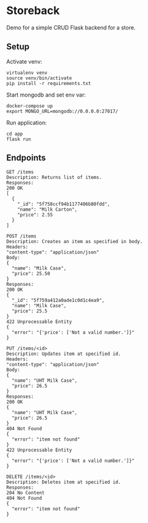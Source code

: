 # Storeback
Demo for a simple CRUD Flask backend for a store.

## Setup
Activate venv:
```
virtualenv venv
source venv/bin/activate
pip install -r requirements.txt
```

Start mongodb and set env var:
```
docker-compose up
export MONGO_URL=mongodb://0.0.0.0:27017/
```

Run application:
```
cd app
flask run
```

## Endpoints
```
GET /items
Description: Returns list of items.
Responses:
200 OK
[
  {
    "_id": "5f758ccf94b1177406b80fdd",
    "name": "Milk Carton",
    "price": 2.55
  }
]
```

```
POST /items
Description: Creates an item as specified in body.
Headers:
"content-type": "application/json"
Body:
{
  "name": "Milk Case",
  "price": 25.50
}
Responses:
200 OK
{
  "_id": "5f759a412a0ade1c0d1c4ea9",
  "name": "Milk Case",
  "price": 25.5
}
422 Unprocessable Entity
{
  "error": "{'price': ['Not a valid number.']}"
}
```
```
PUT /items/<id>
Description: Updates item at specified id.
Headers:
"content-type": "application/json"
Body:
{
  "name": "UHT Milk Case",
  "price": 26.5
}
Responses:
200 OK
{
  "name": "UHT Milk Case",
  "price": 26.5
}
404 Not Found
{
  "error": "item not found"
}
422 Unprocessable Entity
{
  "error": "{'price': ['Not a valid number.']}"
}
```
```
DELETE /items/<id>
Description: Deletes item at specified id.
Responses:
204 No Content
404 Not Found
{
  "error": "item not found"
}
```